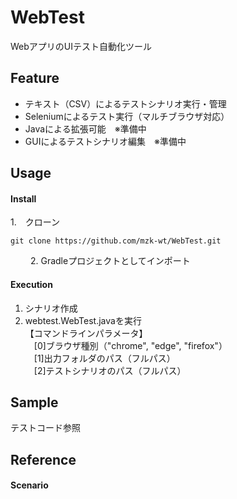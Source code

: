 # WebTest
WebアプリのUIテスト自動化ツール

## Feature
- テキスト（CSV）によるテストシナリオ実行・管理
- Seleniumによるテスト実行（マルチブラウザ対応）
- Javaによる拡張可能　※準備中
- GUIによるテストシナリオ編集　※準備中

## Usage
#### Install
1.　クローン
```
git clone https://github.com/mzk-wt/WebTest.git
```
　　
2. Gradleプロジェクトとしてインポート

#### Execution
1. シナリオ作成
2. webtest.WebTest.javaを実行  
【コマンドラインパラメータ】  
　[0]ブラウザ種別（"chrome", "edge", "firefox"）  
　[1]出力フォルダのパス（フルパス）  
　[2]テストシナリオのパス（フルパス）  

## Sample
テストコード参照

## Reference
#### Scenario

